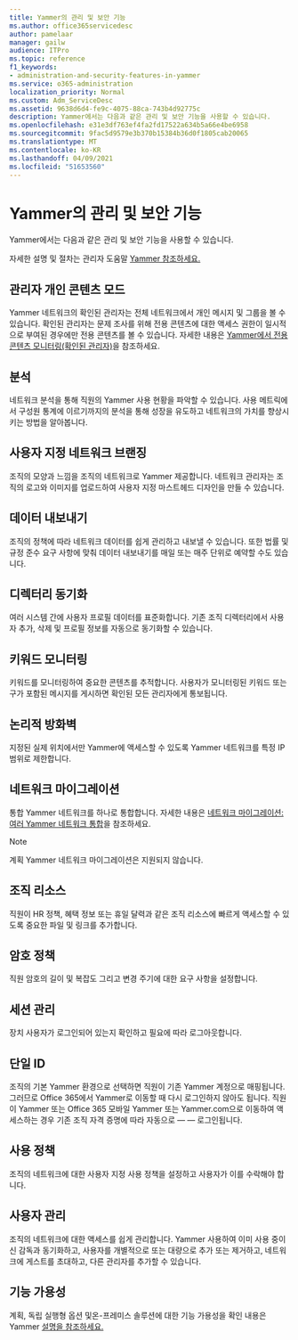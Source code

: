 ```yaml
---
title: Yammer의 관리 및 보안 기능
ms.author: office365servicedesc
author: pamelaar
manager: gailw
audience: ITPro
ms.topic: reference
f1_keywords:
- administration-and-security-features-in-yammer
ms.service: o365-administration
localization_priority: Normal
ms.custom: Adm_ServiceDesc
ms.assetid: 9638d6d4-fe9c-4075-88ca-743b4d92775c
description: Yammer에서는 다음과 같은 관리 및 보안 기능을 사용할 수 있습니다.
ms.openlocfilehash: e31e3df763ef4fa2fd17522a634b5a66e4be6958
ms.sourcegitcommit: 9fac5d9579e3b370b15384b36d0f1805cab20065
ms.translationtype: MT
ms.contentlocale: ko-KR
ms.lasthandoff: 04/09/2021
ms.locfileid: "51653560"
---
```

# <a name="administration-and-security-features-in-yammer"></a>Yammer의 관리 및 보안 기능

Yammer에서는 다음과 같은 관리 및 보안 기능을 사용할 수 있습니다.
  
자세한 설명 및 절차는 관리자 도움말 [Yammer 참조하세요.](/yammer/)

## <a name="admin-private-content-mode"></a>관리자 개인 콘텐츠 모드

Yammer 네트워크의 확인된 관리자는 전체 네트워크에서 개인 메시지 및 그룹을 볼 수 있습니다. 확인된 관리자는 문제 조사를 위해 전용 콘텐츠에 대한 액세스 권한이 일시적으로 부여된 경우에만 전용 콘텐츠를 볼 수 있습니다. 자세한 내용은 [Yammer에서 전용 콘텐츠 모니터링(확인된 관리자)](/yammer/manage-security-and-compliance/monitor-private-content)을 참조하세요.

## <a name="analytics"></a>분석

네트워크 분석을 통해 직원의 Yammer 사용 현황을 파악할 수 있습니다. 사용 메트릭에서 구성원 통계에 이르기까지의 분석을 통해 성장을 유도하고 네트워크의 가치를 향상시키는 방법을 알아봅니다.

## <a name="custom-network-branding"></a>사용자 지정 네트워크 브랜징

조직의 모양과 느낌을 조직의 네트워크로 Yammer 제공합니다. 네트워크 관리자는 조직의 로고와 이미지를 업로드하여 사용자 지정 마스트헤드 디자인을 만들 수 있습니다.

## <a name="data-export"></a>데이터 내보내기

조직의 정책에 따라 네트워크 데이터를 쉽게 관리하고 내보낼 수 있습니다. 또한 법률 및 규정 준수 요구 사항에 맞춰 데이터 내보내기를 매일 또는 매주 단위로 예약할 수도 있습니다.
  
## <a name="directory-synchronization"></a>디렉터리 동기화

여러 시스템 간에 사용자 프로필 데이터를 표준화합니다. 기존 조직 디렉터리에서 사용자 추가, 삭제 및 프로필 정보를 자동으로 동기화할 수 있습니다.

## <a name="keyword-monitoring"></a>키워드 모니터링

키워드를 모니터링하여 중요한 콘텐츠를 추적합니다. 사용자가 모니터링된 키워드 또는 구가 포함된 메시지를 게시하면 확인된 모든 관리자에게 통보됩니다.

## <a name="logical-firewall"></a>논리적 방화벽

지정된 실제 위치에서만 Yammer에 액세스할 수 있도록 Yammer 네트워크를 특정 IP 범위로 제한합니다.

## <a name="network-migration"></a>네트워크 마이그레이션

통합 Yammer 네트워크를 하나로 통합합니다. 자세한 내용은 [네트워크 마이그레이션: 여러 Yammer 네트워크 통합](/yammer/configure-your-yammer-network/consolidate-multiple-yammer-networks)을 참조하세요.
  
> [!NOTE]
> 계획 Yammer 네트워크 마이그레이션은 지원되지 않습니다. 

## <a name="organization-resources"></a>조직 리소스

직원이 HR 정책, 혜택 정보 또는 휴일 달력과 같은 조직 리소스에 빠르게 액세스할 수 있도록 중요한 파일 및 링크를 추가합니다.
  
## <a name="password-policies"></a>암호 정책

직원 암호의 길이 및 복잡도 그리고 변경 주기에 대한 요구 사항을 설정합니다.
  
## <a name="session-management"></a>세션 관리

장치 사용자가 로그인되어 있는지 확인하고 필요에 따라 로그아웃합니다.

## <a name="single-identity"></a>단일 ID

조직의 기본 Yammer 환경으로 선택하면 직원이 기존 Yammer 계정으로 매핑됩니다. 그러므로 Office 365에서 Yammer로 이동할 때 다시 로그인하지 않아도 됩니다. 직원이 Yammer 또는 Office 365 모바일 Yammer 또는 Yammer.com으로 이동하여 액세스하는 경우 기존 조직 자격 증명에 따라 자동으로 &mdash; &mdash; 로그인됩니다.

## <a name="usage-policy"></a>사용 정책

조직의 네트워크에 대한 사용자 지정 사용 정책을 설정하고 사용자가 이를 수락해야 합니다.

## <a name="user-management"></a>사용자 관리

조직의 네트워크에 대한 액세스를 쉽게 관리합니다. Yammer 사용하여 이미 사용 중이신 감독과 동기화하고, 사용자를 개별적으로 또는 대량으로 추가 또는 제거하고, 네트워크에 게스트를 초대하고, 다른 관리자를 추가할 수 있습니다.

## <a name="feature-availability"></a>기능 가용성

계획, 독립 실행형 옵션 및온-프레미스 솔루션에 대한 기능 가용성을 확인 내용은 Yammer [설명을 참조하세요.](yammer-service-description.md)

